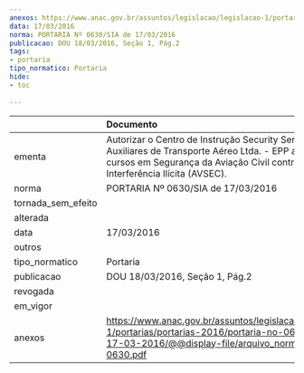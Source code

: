 ```yaml
---
anexos: https://www.anac.gov.br/assuntos/legislacao/legislacao-1/portarias/portarias-2016/portaria-no-0630-sia-de-17-03-2016/@@display-file/arquivo_norma/PA2016-0630.pdf
data: 17/03/2016
norma: PORTARIA Nº 0630/SIA de 17/03/2016
publicacao: DOU 18/03/2016, Seção 1, Pág.2
tags:
- portaria
tipo_normatico: Portaria
hide: 
- toc 
 
---
```


|                    | Documento                                                                                                                                                                                   |
|:-------------------|:--------------------------------------------------------------------------------------------------------------------------------------------------------------------------------------------|
| ementa             | Autorizar o Centro de Instrução Security Serviços Auxiliares de Transporte Aéreo Ltda. - EPP a ministrar cursos em Segurança da Aviação Civil contra Atos de Interferência Ilícita (AVSEC). |
| norma              | PORTARIA Nº 0630/SIA de 17/03/2016                                                                                                                                                          |
| tornada_sem_efeito |                                                                                                                                                                                             |
| alterada           |                                                                                                                                                                                             |
| data               | 17/03/2016                                                                                                                                                                                  |
| outros             |                                                                                                                                                                                             |
| tipo_normatico     | Portaria                                                                                                                                                                                    |
| publicacao         | DOU 18/03/2016, Seção 1, Pág.2                                                                                                                                                              |
| revogada           |                                                                                                                                                                                             |
| em_vigor           |                                                                                                                                                                                             |
| anexos             | https://www.anac.gov.br/assuntos/legislacao/legislacao-1/portarias/portarias-2016/portaria-no-0630-sia-de-17-03-2016/@@display-file/arquivo_norma/PA2016-0630.pdf                           |